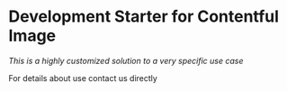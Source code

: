 # Development Starter for Contentful Image 

*This is a highly customized solution to a very specific use case*

For details about use contact us directly
